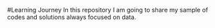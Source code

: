 #Learning Journey
In this repository I am going to share my sample of codes and solutions always focused on data.